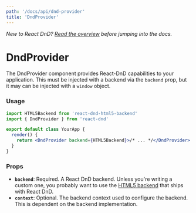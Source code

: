 ```yaml
---
path: '/docs/api/dnd-provider'
title: 'DndProvider'
---
```


_New to React DnD? [Read the overview](/docs/overview) before jumping into the docs._

# DndProvider

The DndProvider component provides React-DnD capabilities to your application. This must be
injected with a backend via the `backend` prop, but it may can be injected with a `window` object.

### Usage

```jsx
import HTML5Backend from 'react-dnd-html5-backend'
import { DndProvider } from 'react-dnd'

export default class YourApp {
  render() {
    return <DndProvider backend={HTML5Backend}>/* ... */</DndProvider>
  }
}
```

### Props

- **`backend`**: Required. A React DnD backend. Unless you're writing a custom one, you probably want to use the [HTML5 backend](/docs/backends/html5) that ships with React DnD.
- **`context`**: Optional. The backend context used to configure the backend. This is dependent on the backend implementation.
